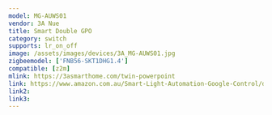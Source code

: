 ```yaml
---
model: MG-AUWS01
vendor: 3A Nue
title: Smart Double GPO
category: switch
supports: lr_on_off
image: /assets/images/devices/3A_MG-AUWS01.jpg
zigbeemodel: ['FNB56-SKT1DHG1.4']
compatible: [z2m]
mlink: https://3asmarthome.com/twin-powerpoint
link: https://www.amazon.com.au/Smart-Light-Automation-Google-Control/dp/B07S942V7L
link2: 
link3: 
---
```

